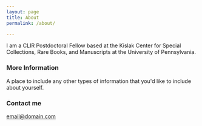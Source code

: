 ```yaml
---
layout: page
title: About
permalink: /about/

---
```


I am a CLIR Postdoctoral Fellow based at the Kislak Center for Special Collections, Rare Books, and Manuscripts at the University of Pennsylvania. 

### More Information

A place to include any other types of information that you'd like to include about yourself.

### Contact me

[email@domain.com](mailto:email@domain.com)
